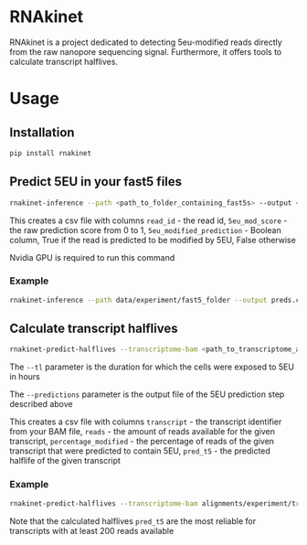 # RNAkinet
RNAkinet is a project dedicated to detecting 5eu-modified reads directly from the raw nanopore sequencing signal. Furthermore, it offers tools to calculate transcript halflives.

# Usage
## Installation
```sh
pip install rnakinet
```
## Predict 5EU in your fast5 files
```sh
rnakinet-inference --path <path_to_folder_containing_fast5s> --output <predictions_name.csv>
```
This creates a csv file with columns `read_id` - the read id, `5eu_mod_score` - the raw prediction score from 0 to 1, `5eu_modified_prediction` - Boolean column, True if the read is predicted to be modified by 5EU, False otherwise

Nvidia GPU is required to run this command

### Example
```sh
rnakinet-inference --path data/experiment/fast5_folder --output preds.csv
```

## Calculate transcript halflives
```sh
rnakinet-predict-halflives --transcriptome-bam <path_to_transcriptome_alignment.bam> --predictions <predictions_name.csv> --tl <experiment_tl> --output <halflives_name.csv>
```

The `--tl` parameter is the duration for which the cells were exposed to 5EU in hours

The `--predictions` parameter is the output file of the 5EU prediction step described above

This creates a csv file with columns `transcript` - the transcript identifier from your BAM file, `reads` - the amount of reads available for the given transcript, `percentage_modified` - the percentage of reads of the given transcript that were predicted to contain 5EU, `pred_t5` - the predicted halflife of the given transcript

### Example
```sh
rnakinet-predict-halflives --transcriptome-bam alignments/experiment/transcriptome_alignment.bam --predictions preds.csv --tl 2.0 --output halflives.csv
```

Note that the calculated halflives `pred_t5` are the most reliable for transcripts with at least 200 reads available

